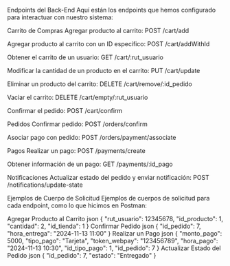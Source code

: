 Endpoints del Back-End
Aquí están los endpoints que hemos configurado para interactuar con nuestro sistema:

Carrito de Compras
Agregar producto al carrito: POST /cart/add

Agregar producto al carrito con un ID específico: POST /cart/addWithId

Obtener el carrito de un usuario: GET /cart/:rut_usuario

Modificar la cantidad de un producto en el carrito: PUT /cart/update

Eliminar un producto del carrito: DELETE /cart/remove/:id_pedido

Vaciar el carrito: DELETE /cart/empty/:rut_usuario

Confirmar el pedido: POST /cart/confirm

Pedidos
Confirmar pedido: POST /orders/confirm

Asociar pago con pedido: POST /orders/payment/associate

Pagos
Realizar un pago: POST /payments/create

Obtener información de un pago: GET /payments/:id_pago

Notificaciones
Actualizar estado del pedido y enviar notificación: POST /notifications/update-state

Ejemplos de Cuerpo de Solicitud
Ejemplos de cuerpos de solicitud para cada endpoint, como lo que hicimos en Postman:

Agregar Producto al Carrito
json
{
  "rut_usuario": 12345678,
  "id_producto": 1,
  "cantidad": 2,
  "id_tienda": 1
}
Confirmar Pedido
json
{
  "id_pedido": 7,
  "hora_entrega": "2024-11-13 11:00"
}
Realizar un Pago
json
{
  "monto_pago": 5000,
  "tipo_pago": "Tarjeta",
  "token_webpay": "123456789",
  "hora_pago": "2024-11-13 10:30",
  "id_tipo_pago": 1,
  "id_pedido": 7
}
Actualizar Estado del Pedido
json
{
  "id_pedido": 7,
  "estado": "Entregado"
}

